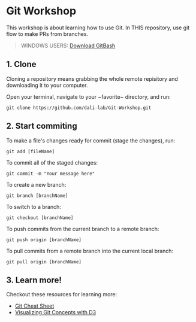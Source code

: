 # Git Workshop

This workshop is about learning how to use Git. In THIS repository, use git flow to make PRs from branches.

> WINDOWS USERS: [Download GitBash](https://gitforwindows.org)

## 1. Clone
Cloning a repository means grabbing the whole remote repisitory and downloading it to your computer.

Open your terminal, navigate to your ~favorite~ directory, and run:
```
git clone https://github.com/dali-lab/Git-Workshop.git
```

## 2. Start commiting
To make a file's changes ready for commit (stage the changes), run:
```
git add [fileName]
```

To commit all of the staged changes:
```
git commit -m "Your message here"
```

To create a new branch:
```
git branch [branchName]
```

To switch to a branch:
```
git checkout [branchName]
```

To push commits from the current branch to a remote branch:
```
git push origin [branchName]
```

To pull commits from a remote branch into the current local branch:
```
git pull origin [branchName]
```

## 3. Learn more!
Checkout these resources for learning more:
- [Git Cheat Sheet](https://www.git-tower.com/blog/git-cheat-sheet/)
- [Visualizing Git Concepts with D3](https://onlywei.github.io/explain-git-with-d3)
